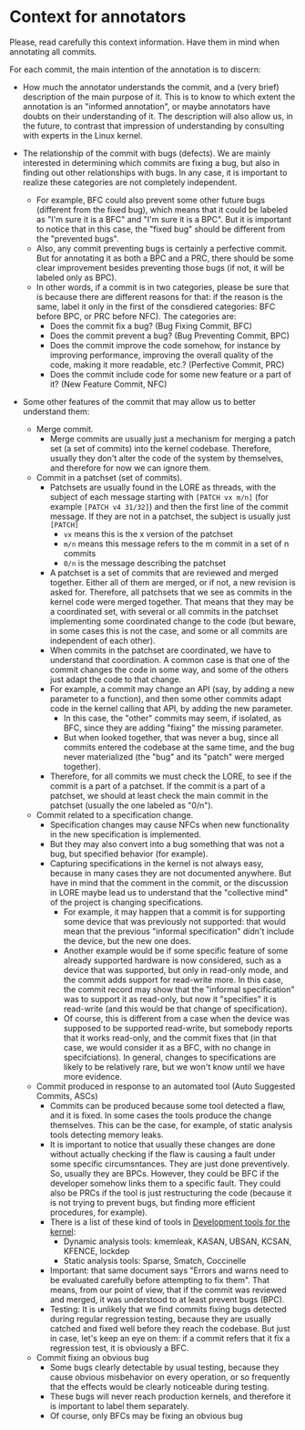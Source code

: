 # Context for annotators

Please, read carefully this context information. Have them in mind when annotating all commits.

For each commit, the main intention of the annotation is to discern:

* How much the annotator understands the commit, and a (very brief) description of the main purpose of it. This is to know to which extent the annotation is an "informed annotation", or maybe annotators have doubts on their understanding of it. The description will also allow us, in the future, to contrast that impression of understanding by consulting with experts in the Linux kernel.

* The relationship of the commit with bugs (defects). We are mainly interested in determining which commits are fixing a bug, but also in finding out other relationships with bugs. In any case, it is important to realize these categories are not completely independent.
  * For example, BFC could also prevent some other future bugs (different from the fixed bug), which means that it could be labeled as "I'm sure it is a BFC" and "I'm sure it is a BPC". But it is important to notice that in this case, the "fixed bug" should be different from the "prevented bugs".
  * Also, any commit preventing bugs is certainly a perfective commit. But for annotating it as both a BPC and a PRC, there should be some clear improvement besides preventing those bugs (if not, it will be labeled only as BPC).
  * In other words, if a commit is in two categories, please be sure that is because there are different reasons for that: if the reason is the same, label it only in the first of the consdiered categories: BFC before BPC, or PRC before NFC). The categories are:
    * Does the commit fix a bug? (Bug Fixing Commit, BFC)
    * Does the commit prevent a bug? (Bug Preventing Commit, BPC)
    * Does the commit improve the code somehow, for instance by improving performance, improving the overall quality of the code, making it more readable, etc.? (Perfective Commit, PRC)
    * Does the commit include code for some new feature or a part of it? (New Feature Commit, NFC)

* Some other features of the commit that may allow us to better understand them:
  * Merge commit.
    * Merge commits are usually just a mechanism for merging a patch set (a set of commits) into the kernel codebase. Therefore, usually they don't alter the code of the system by themselves, and therefore for now we can ignore them.
  * Commit in a patchset (set of commits).
    * Patchsets are usually found in the LORE as threads, with the subject of each message starting with `[PATCH vx m/n]` (for example `[PATCH v4 31/32]`) and then the first line of the commit message. If they are not in a patchset, the subject is usually just `[PATCH]`
      * `vx` means this is the x version of the patchset
      * `m/n` means this message refers to the m commit in a set of n commits
      * `0/n` is the message describing the patchset
    * A patchset is a set of commits that are reviewed and merged together. Either all of them are merged, or if  not, a new revision is asked for. Therefore, all patchsets that we see as commits in the kernel code were merged together. That means that they may be a coordinated set, with several or all commits in the patchset implementing some coordinated change to the code (but beware, in some cases this is not the case, and some or all commits are independent of each other).
    * When commits in the patchset are coordinated, we have to understand that coordination. A common case is that one of the commit changes the code in some way, and some of the others just adapt the code to that change.
    * For example, a commit may change an API (say, by adding a new parameter to a function), and then some other commits adapt code in the kernel calling that API, by adding the new parameter.
      * In this case, the "other" commits may seem, if isolated, as BFC, since they are adding "fixing" the missing parameter.
      * But when looked together, that was never a bug, since all commits entered the codebase at the same time, and the bug never materialized (the "bug" and its "patch" were merged together).
    * Therefore, for all commits we must check the LORE, to see if the commit is a part of a patchset. If the commit is a part of a patchset, we should at least check the main commit in the patchset (usually the one labeled as "0/n").
  * Commit related to a specification change.
    * Specification changes may cause NFCs when new functionality in the new specification is implemented.
    * But they may also convert into a bug something that was not a bug, but specified behavior (for example).
    * Capturing specifications in the kernel is not always easy, because in many cases they are not documented anywhere. But have in mind that the comment in the commit, or the discussion in LORE maybe lead us to understand that the "collective mind" of the project is changing specifications.
      * For example, it may happen that a commit is for supporting some device that was previously not supported: that would mean that the previous "informal specification" didn't include the device, but the new one does.
      * Another example would be if some specific feature of some already supported hardware is now considered, such as a device that was supported, but only in read-only mode, and the commit adds support for read-write more. In this case, the commit record may show that the "informal specification" was to support it as read-only, but now it "specifies" it is read-write (and this would be that change of specification).
      * Of course, this is different from a case when the device was supposed to be supported read-write, but somebody reports that it works read-only, and the commit fixes that (in that case, we would consider it as a BFC, with no change in specifciations). In general, changes to specifications are likely to be relatively rare, but we won't know until we have more evidence.
  * Commit produced in response to an automated tool (Auto Suggested Commits, ASCs)
    * Commits can be produced because some tool detected a flaw, and it is fixed. In some cases the tools produce the change themselves. This can be the case, for example, of static analysis tools detecting memory leaks.
    * It is important to notice that usually these changes are done without actually checking if the flaw is causing a fault under some specific circumsntances. They are just done preventively. So, usually they are BPCs. However, they could be BFC if the developer somehow links them to a specific fault. They could also be PRCs if the tool is just restructuring the code (because it is not trying to prevent bugs, but finding more efficient procedures, for example).
    * There is a list of these kind of tools in [Development tools for the kernel](https://docs.kernel.org/dev-tools/index.html):
      * Dynamic analysis tools: kmemleak, KASAN, UBSAN, KCSAN, KFENCE, lockdep
      * Static analysis tools: Sparse, Smatch, Coccinelle
    * Important: that same document says "Errors and warns need to be evaluated carefully before attempting to fix them". That means, from our point of view, that if the commit was reviewed and merged, it was understood to at least prevent bugs (BPC).
    * Testing: It is unlikely that we find commits fixing bugs detected during regular regression testing, because they are usually catched and fixed well before they reach the codebase. But just in case, let's keep an eye on them: if a commit refers that it fix a regression test, it is obviously a BFC.
  * Commit fixing an obvious bug
    * Some bugs clearly detectable by usual testing, because they cause obvious misbehavior on every operation, or so frequently that the effects would be clearly noticeable during testing.
    * These bugs will never reach production kernels, and therefore it is important to label them separately.
    * Of course, only BFCs may be fixing an obvious bug
